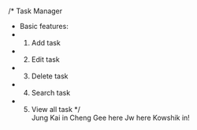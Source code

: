 # 
/* Task Manager 
*  Basic features:
*   1. Add task
*   2. Edit task
*   3. Delete task
*   4. Search task
*   5. View all task
*/	 	
Jung Kai in
Cheng Gee here
Jw here
Kowshik in!